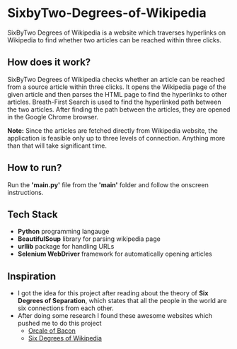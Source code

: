 # SixbyTwo-Degrees-of-Wikipedia

SixByTwo Degrees of Wikipedia is a website which traverses hyperlinks on Wikipedia to find whether two articles can be reached within three clicks.

## How does it work?
SixByTwo Degrees of Wikipedia checks whether an article can be reached from a source article within three clicks. It opens the Wikipedia page of the given article and then parses the HTML page to find the hyperlinks to other articles. Breath-First Search is used to find the hyperlinked path between the two articles. After finding the path between the articles, they are opened in the Google Chrome browser. 

**Note:** Since the articles are fetched directly from Wikipedia website, the application is feasible only up to three levels of connection. Anything more than that will take significant time.

## How to run?
Run the **'main.py'** file from the **'main'** folder and follow the onscreen instructions.

## Tech Stack
* **Python** programming langauge 
* **BeautifulSoup** library for parsing wikipedia page
* **urllib** package for handling URLs
* **Selenium WebDriver** framework for automatically opening articles

## Inspiration
* I got the idea for this project after reading about the theory of **Six Degrees of Separation**, which states that all the people in the world are six connections from each other.
* After doing some research I found these awesome websites which pushed me to do this project
  - [Orcale of Bacon](https://oracleofbacon.org/)
  - [Six Degrees of Wikipedia](https://www.sixdegreesofwikipedia.com/)
